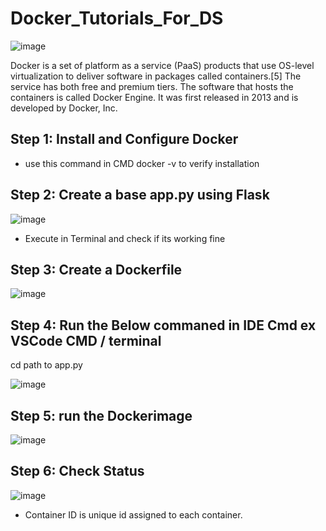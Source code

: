 # Docker_Tutorials_For_DS

![image](https://github.com/user-attachments/assets/a3cf2309-ef39-45fc-a5d7-a116edcceea1)

Docker is a set of platform as a service (PaaS) products that use OS-level virtualization to deliver software in packages called containers.[5] The service has both free and premium tiers. The software that hosts the containers is called Docker Engine. It was first released in 2013 and is developed by Docker, Inc.

## Step 1: Install and Configure Docker 
- use this command in CMD docker -v to verify installation

## Step 2: Create a base app.py using Flask
    
![image](https://github.com/user-attachments/assets/85aa5c7b-25e3-40b3-87d7-e426fc40f55c)

- Execute in Terminal and check if its working fine
     
## Step 3: Create a Dockerfile
![image](https://github.com/user-attachments/assets/b91499b0-7423-43dd-b7c6-b0cb78504079)

## Step 4: Run the Below commaned in IDE Cmd ex VSCode CMD / terminal
cd path to app.py

![image](https://github.com/user-attachments/assets/123664cf-6335-4e36-b64f-956794f74883)

## Step 5: run the Dockerimage

![image](https://github.com/user-attachments/assets/bdd6c8b6-730a-4dcc-8976-0b52319f3f10)

## Step 6: Check Status
![image](https://github.com/user-attachments/assets/17b80007-4b42-4205-b159-bf6e153a598f)

- Container ID is unique id assigned to each container.






